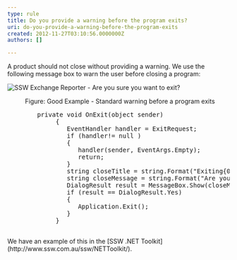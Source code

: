 ```yaml
---
type: rule
title: Do you provide a warning before the program exits?
uri: do-you-provide-a-warning-before-the-program-exits
created: 2012-11-27T03:10:56.0000000Z
authors: []

---
```


 
A product should not close without providing a warning. We use the following message box to warn the user before closing a program:
   ​<dl class="goodImage"><dt><img alt="SSW Exchange Reporter - Are you sure you want to exit?" src="http&#58;//www.ssw.com.au/ssw/Standards/Rules/Images/CloseWarning.gif"></dt>
<dd>Figure&#58; Good Example - Standard warning before a program exits</dd></dl><dl class="code"><dt><pre>        private void OnExit(object sender) 
             &#123; 
                EventHandler handler = ExitRequest; 
                if (handler!= null ) 
                &#123; 
                   handler(sender, EventArgs.Empty);
                   return;
                &#125; 
                string closeTitle = string.Format(&quot;Exiting&#123;0&#125;&quot;, Application.ProductName);
                string closeMessage = string.Format(&quot;Are you sure you want to exit &#123;0&#125;&quot;, Application.ProductName);
                DialogResult result = MessageBox.Show(closeMessage,closeTitle, MessageBoxButtons.YesNo,MessageBoxIcon.Warning);
                if (result == DialogResult.Yes)
                &#123; 
                   Application.Exit();
                &#125; 
             &#125;
                        </pre></dt></dl>
We have an example of this in the [SSW .NET Toolkit](http&#58;//www.ssw.com.au/ssw/NETToolkit/).

